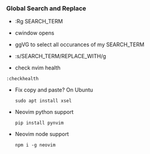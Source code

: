 ### Global Search and Replace 
- :Rg SEARCH_TERM
- cwindow opens
- ggVG to select all occurances of my SEARCH_TERM
- :s/SEARCH_TERM/REPLACE_WITH/g


- check nvim health
```
:checkhealth
```

- Fix copy and paste? On Ubuntu
  ```
  sudo apt install xsel
  ```

- Neovim python support
  ```
  pip install pynvim
  ```

- Neovim node support
  ```
  npm i -g neovim
  ```

